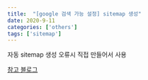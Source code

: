 ```yaml
---
title:  "[google 검색 가능 설정] sitemap 생성"
date: 2020-9-11
categories: ['others']
tags: ['sitemap']
---
```


자동 sitemap 생성 오류시 직접 만들어서 사용 <br>

[참고 블로그](#https://minikupa.com/27)